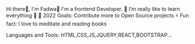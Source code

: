 Hi there🤚, I'm Fadwa👋
I'm a frontend Developer.
🌱 I’m really like to learn everything 🤣
🥅 2022 Goals: Contribute more to Open Source projects
⚡ Fun fact: I love to meditate and reading books

Languages and Tools:
HTML,CSS,JS,JQUERY,REACT,BOOTSTRAP...
